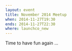 ```yaml
---
layout: event
title: November 2014 Meetup
when: 2014-11-27T19:30
ends: 2014-11-27T22:30
where: launchco_new
---
```


Time to have fun again ...

